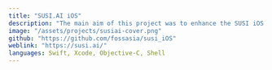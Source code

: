 ```yaml
---
title: "SUSI.AI iOS"
description: "The main aim of this project was to enhance the SUSI iOS App by resolving bugs and adding new features to the app. This also aims to connect the iOS device to SUSI Smart Speaker and establishing a connection without the help of internet."
image: "/assets/projects/susiai-cover.png"
github: "https://github.com/fossasia/susi_iOS"
weblink: "https://susi.ai/"
languages: Swift, Xcode, Objective-C, Shell
---
```

